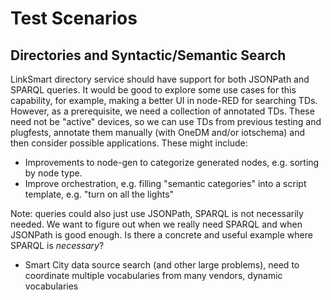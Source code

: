 # Test Scenarios

## Directories and Syntactic/Semantic Search
LinkSmart directory service should have support for both JSONPath and SPARQL queries.
It would be good to explore some use cases for this capability, for example, making a better UI in node-RED for
searching TDs.  However, as a prerequisite, we need a collection of annotated TDs.   These need not be "active"
devices, so we can use TDs from previous testing and plugfests, annotate them manually (with OneDM and/or iotschema)
and then consider possible applications.  These might include:
* Improvements to node-gen to categorize generated nodes, e.g. sorting by node type.
* Improve orchestration, e.g. filling "semantic categories" into a script template, e.g. "turn on all the lights"

Note: queries could also just use JSONPath, SPARQL is not necessarily needed.   We want to figure out when we really
need SPARQL and when JSONPath is good enough.
Is there a concrete and useful example where SPARQL is *necessary*?
* Smart City data source search (and other large problems), need to coordinate multiple vocabularies from many vendors, dynamic vocabularies
